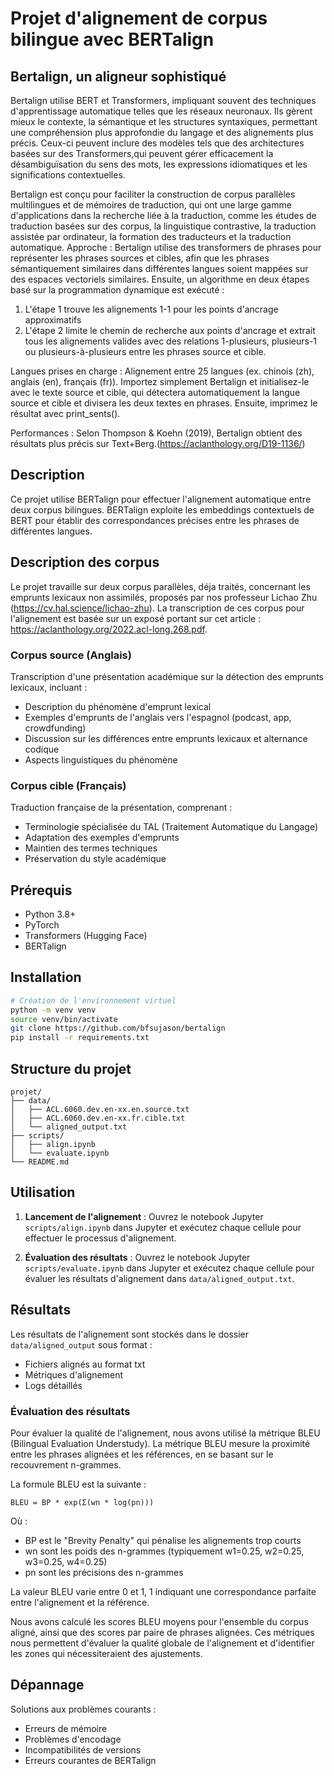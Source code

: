 
# Projet d'alignement de corpus bilingue avec BERTalign

## Bertalign, un aligneur sophistiqué

Bertalign utilise BERT et Transformers, impliquant souvent des techniques d'apprentissage automatique telles que les réseaux neuronaux. 
Ils gèrent mieux le contexte, la sémantique et les structures syntaxiques, permettant une compréhension plus approfondie du langage et des alignements plus précis. Ceux-ci peuvent inclure des modèles tels que des architectures basées sur des Transformers,qui peuvent gérer efficacement la désambiguïsation du sens des mots, les expressions idiomatiques et les significations contextuelles. 

Bertalign est conçu pour faciliter la construction de corpus parallèles multilingues et de mémoires de traduction, qui ont une large gamme d'applications dans la recherche liée à la traduction, comme les études de traduction basées sur des corpus, la linguistique contrastive, la traduction assistée par ordinateur, la formation des traducteurs et la traduction automatique.
Approche : Bertalign utilise des transformers de phrases pour représenter les phrases sources et cibles, afin que les phrases sémantiquement similaires dans différentes langues soient mappées sur des espaces vectoriels similaires. Ensuite, un algorithme en deux étapes basé sur la programmation dynamique est exécuté : 
1) L'étape 1 trouve les alignements 1-1 pour les points d'ancrage approximatifs 
2) L'étape 2 limite le chemin de recherche aux points d'ancrage et extrait tous les alignements valides avec des relations 1-plusieurs, plusieurs-1 ou plusieurs-à-plusieurs entre les phrases source et cible.

Langues prises en charge : Alignement entre 25 langues (ex. chinois (zh), anglais (en), français (fr)). Importez simplement Bertalign et initialisez-le avec le texte source et cible, qui détectera automatiquement la langue source et cible et divisera les deux textes en phrases. Ensuite, imprimez le résultat avec print_sents().

Performances : Selon Thompson & Koehn (2019), Bertalign obtient des résultats plus précis sur Text+Berg.(https://aclanthology.org/D19-1136/)


## Description
Ce projet utilise BERTalign pour effectuer l'alignement automatique entre deux corpus bilingues. BERTalign exploite les embeddings contextuels de BERT pour établir des correspondances précises entre les phrases de différentes langues.

## Description des corpus
Le projet travaille sur deux corpus parallèles, déja traités, concernant les emprunts lexicaux non assimilés, proposés par nos professeur Lichao Zhu (https://cv.hal.science/lichao-zhu). 
La transcription de ces corpus pour l'alignement est basée sur un exposé portant sur cet article : https://aclanthology.org/2022.acl-long.268.pdf.

### Corpus source (Anglais)
Transcription d'une présentation académique sur la détection des emprunts lexicaux, incluant :
- Description du phénomène d'emprunt lexical
- Exemples d'emprunts de l'anglais vers l'espagnol (podcast, app, crowdfunding)
- Discussion sur les différences entre emprunts lexicaux et alternance codique
- Aspects linguistiques du phénomène

### Corpus cible (Français)
Traduction française de la présentation, comprenant :
- Terminologie spécialisée du TAL (Traitement Automatique du Langage)
- Adaptation des exemples d'emprunts
- Maintien des termes techniques
- Préservation du style académique


## Prérequis
- Python 3.8+
- PyTorch
- Transformers (Hugging Face)
- BERTalign

## Installation
```bash
# Création de l'environnement virtuel
python -m venv venv
source venv/bin/activate  
git clone https://github.com/bfsujason/bertalign
pip install -r requirements.txt
```

## Structure du projet
```
projet/
├── data/
│   ├── ACL.6060.dev.en-xx.en.source.txt
│   ├── ACL.6060.dev.en-xx.fr.cible.txt
│   └── aligned_output.txt
├── scripts/
│   ├── align.ipynb
│   └── evaluate.ipynb
└── README.md
```

## Utilisation
1. **Lancement de l'alignement** :
   Ouvrez le notebook Jupyter `scripts/align.ipynb` dans Jupyter et exécutez chaque cellule pour effectuer le processus d'alignement.

2. **Évaluation des résultats** :
   Ouvrez le notebook Jupyter `scripts/evaluate.ipynb` dans Jupyter et exécutez chaque cellule pour évaluer les résultats d'alignement dans `data/aligned_output.txt`.




## Résultats
Les résultats de l'alignement sont stockés dans le dossier `data/aligned_output` sous format :
- Fichiers alignés au format txt
- Métriques d'alignement
- Logs détaillés

### Évaluation des résultats
Pour évaluer la qualité de l'alignement, nous avons utilisé la métrique BLEU (Bilingual Evaluation Understudy). La métrique BLEU mesure la proximité entre les phrases alignées et les références, en se basant sur le recouvrement n-grammes.

La formule BLEU est la suivante :

```
BLEU = BP * exp(Σ(wn * log(pn)))
```

Où :
- BP est le "Brevity Penalty" qui pénalise les alignements trop courts
- wn sont les poids des n-grammes (typiquement w1=0.25, w2=0.25, w3=0.25, w4=0.25)
- pn sont les précisions des n-grammes

La valeur BLEU varie entre 0 et 1, 1 indiquant une correspondance parfaite entre l'alignement et la référence.

Nous avons calculé les scores BLEU moyens pour l'ensemble du corpus aligné, ainsi que des scores par paire de phrases alignées. Ces métriques nous permettent d'évaluer la qualité globale de l'alignement et d'identifier les zones qui nécessiteraient des ajustements.

## Dépannage
Solutions aux problèmes courants :
- Erreurs de mémoire
- Problèmes d'encodage
- Incompatibilités de versions
- Erreurs courantes de BERTalign

